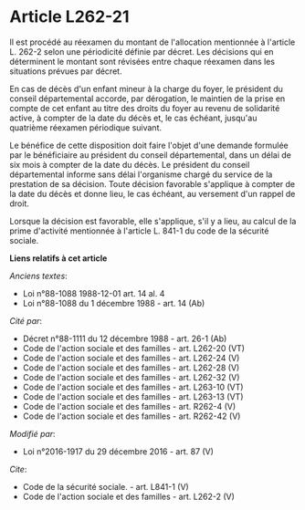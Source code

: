 # Article L262-21

Il est procédé au réexamen du montant de l'allocation mentionnée à l'article L. 262-2 selon une périodicité définie par
décret. Les décisions qui en déterminent le montant sont révisées entre chaque réexamen dans les situations prévues par
décret. 

En cas de décès d'un enfant mineur à la charge du foyer, le président du conseil départemental accorde, par dérogation, le
maintien de la prise en compte de cet enfant au titre des droits du foyer au revenu de solidarité active, à compter de la
date du décès et, le cas échéant, jusqu'au quatrième réexamen périodique suivant. 

Le bénéfice de cette disposition doit faire l'objet d'une demande formulée par le bénéficiaire au président du conseil
départemental, dans un délai de six mois à compter de la date du décès. Le président du conseil départemental informe sans
délai l'organisme chargé du service de la prestation de sa décision. Toute décision favorable s'applique à compter de la date
du décès et donne lieu, le cas échéant, au versement d'un rappel de droit. 

Lorsque la décision est favorable, elle s'applique, s'il y a lieu, au calcul de la prime d'activité mentionnée à l'article L.
841-1 du code de la sécurité sociale.

**Liens relatifs à cet article**

_Anciens textes_:

  - Loi n°88-1088 1988-12-01 art. 14 al. 4
  - Loi n°88-1088 du 1 décembre 1988 - art. 14 (Ab)

_Cité par_:

  - Décret n°88-1111 du 12 décembre 1988 - art. 26-1 (Ab)
  - Code de l'action sociale et des familles - art. L262-20 (VT)
  - Code de l'action sociale et des familles - art. L262-24 (V)
  - Code de l'action sociale et des familles - art. L262-28 (V)
  - Code de l'action sociale et des familles - art. L262-32 (V)
  - Code de l'action sociale et des familles - art. L263-10 (VT)
  - Code de l'action sociale et des familles - art. L263-13 (VT)
  - Code de l'action sociale et des familles - art. R262-4 (V)
  - Code de l'action sociale et des familles - art. R262-42 (V)

_Modifié par_:

  - Loi n°2016-1917 du 29 décembre 2016 - art. 87 (V)

_Cite_:

  - Code de la sécurité sociale. - art. L841-1 (V)
  - Code de l'action sociale et des familles - art. L262-2 (V)
